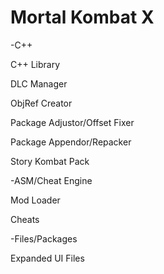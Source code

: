 # Mortal Kombat X
-C++

C++ Library

DLC Manager

ObjRef Creator

Package Adjustor/Offset Fixer

Package Appendor/Repacker

Story Kombat Pack



-ASM/Cheat Engine

Mod Loader

Cheats



-Files/Packages

Expanded UI Files